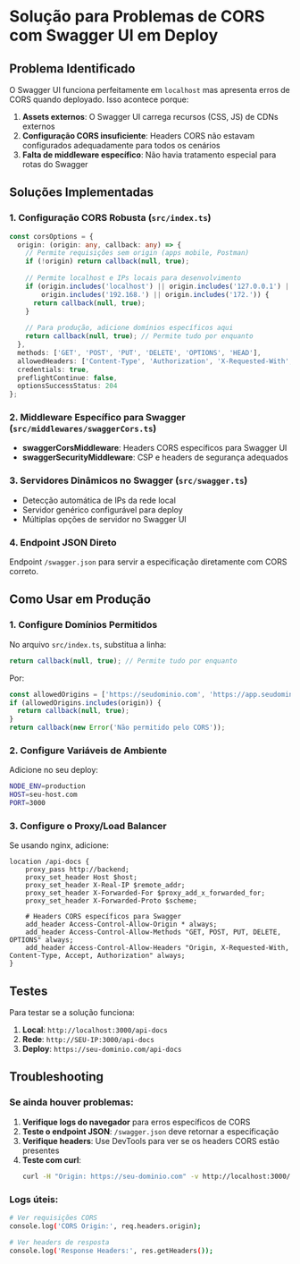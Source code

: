 # Solução para Problemas de CORS com Swagger UI em Deploy

## Problema Identificado

O Swagger UI funciona perfeitamente em `localhost` mas apresenta erros de CORS quando deployado. Isso acontece porque:

1. **Assets externos**: O Swagger UI carrega recursos (CSS, JS) de CDNs externos
2. **Configuração CORS insuficiente**: Headers CORS não estavam configurados adequadamente para todos os cenários
3. **Falta de middleware específico**: Não havia tratamento especial para rotas do Swagger

## Soluções Implementadas

### 1. Configuração CORS Robusta (`src/index.ts`)

```typescript
const corsOptions = {
  origin: (origin: any, callback: any) => {
    // Permite requisições sem origin (apps mobile, Postman)
    if (!origin) return callback(null, true);
    
    // Permite localhost e IPs locais para desenvolvimento
    if (origin.includes('localhost') || origin.includes('127.0.0.1') || 
        origin.includes('192.168.') || origin.includes('172.')) {
      return callback(null, true);
    }
    
    // Para produção, adicione domínios específicos aqui
    return callback(null, true); // Permite tudo por enquanto
  },
  methods: ['GET', 'POST', 'PUT', 'DELETE', 'OPTIONS', 'HEAD'],
  allowedHeaders: ['Content-Type', 'Authorization', 'X-Requested-With', 'Accept', 'Origin'],
  credentials: true,
  preflightContinue: false,
  optionsSuccessStatus: 204
};
```

### 2. Middleware Específico para Swagger (`src/middlewares/swaggerCors.ts`)

- **swaggerCorsMiddleware**: Headers CORS específicos para Swagger UI
- **swaggerSecurityMiddleware**: CSP e headers de segurança adequados

### 3. Servidores Dinâmicos no Swagger (`src/swagger.ts`)

- Detecção automática de IPs da rede local
- Servidor genérico configurável para deploy
- Múltiplas opções de servidor no Swagger UI

### 4. Endpoint JSON Direto

Endpoint `/swagger.json` para servir a especificação diretamente com CORS correto.

## Como Usar em Produção

### 1. Configure Domínios Permitidos

No arquivo `src/index.ts`, substitua a linha:

```typescript
return callback(null, true); // Permite tudo por enquanto
```

Por:

```typescript
const allowedOrigins = ['https://seudominio.com', 'https://app.seudominio.com'];
if (allowedOrigins.includes(origin)) {
  return callback(null, true);
}
return callback(new Error('Não permitido pelo CORS'));
```

### 2. Configure Variáveis de Ambiente

Adicione no seu deploy:

```bash
NODE_ENV=production
HOST=seu-host.com
PORT=3000
```

### 3. Configure o Proxy/Load Balancer

Se usando nginx, adicione:

```nginx
location /api-docs {
    proxy_pass http://backend;
    proxy_set_header Host $host;
    proxy_set_header X-Real-IP $remote_addr;
    proxy_set_header X-Forwarded-For $proxy_add_x_forwarded_for;
    proxy_set_header X-Forwarded-Proto $scheme;
    
    # Headers CORS específicos para Swagger
    add_header Access-Control-Allow-Origin * always;
    add_header Access-Control-Allow-Methods "GET, POST, PUT, DELETE, OPTIONS" always;
    add_header Access-Control-Allow-Headers "Origin, X-Requested-With, Content-Type, Accept, Authorization" always;
}
```

## Testes

Para testar se a solução funciona:

1. **Local**: `http://localhost:3000/api-docs`
2. **Rede**: `http://SEU-IP:3000/api-docs`
3. **Deploy**: `https://seu-dominio.com/api-docs`

## Troubleshooting

### Se ainda houver problemas:

1. **Verifique logs do navegador** para erros específicos de CORS
2. **Teste o endpoint JSON**: `/swagger.json` deve retornar a especificação
3. **Verifique headers**: Use DevTools para ver se os headers CORS estão presentes
4. **Teste com curl**:
   ```bash
   curl -H "Origin: https://seu-dominio.com" -v http://localhost:3000/api-docs
   ```

### Logs úteis:

```bash
# Ver requisições CORS
console.log('CORS Origin:', req.headers.origin);

# Ver headers de resposta
console.log('Response Headers:', res.getHeaders());
```